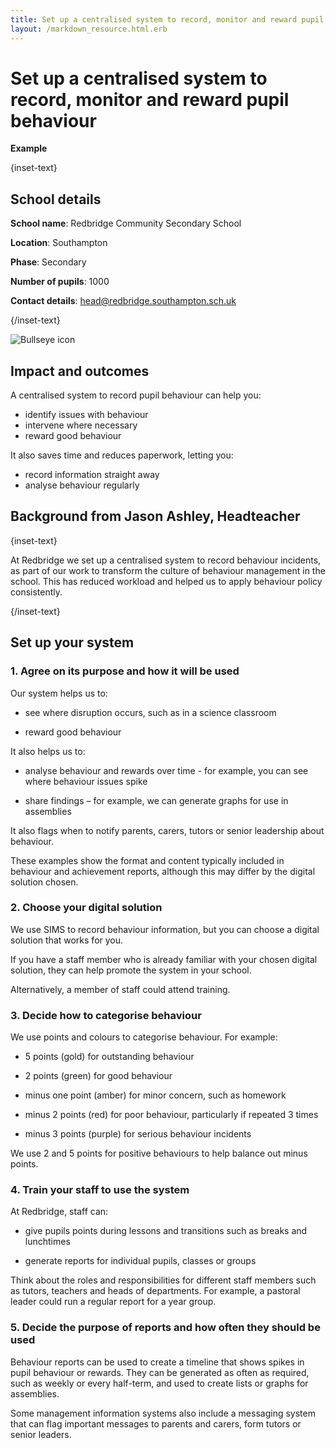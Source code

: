 ```yaml
---
title: Set up a centralised system to record, monitor and reward pupil behaviour
layout: /markdown_resource.html.erb
---
```


# Set up a centralised system to record, monitor and reward pupil behaviour

<strong class="govuk-tag">Example</strong>

{inset-text}

## School details

**School name**: Redbridge Community Secondary School

**Location**: Southampton

**Phase**: Secondary

**Number of pupils**: 1000

**Contact details**: <head@redbridge.southampton.sch.uk>

{/inset-text}

<div class="govuk-grid-row dfe-width-container">
  <div class="govuk-grid-column-full">
    <div class="info-box">
      <div class="info-box__corner">
        <img src="/assets/images/bullseye.svg" alt="Bullseye icon">
      </div>
      <h2 class="govuk-heading-m">
        Impact and outcomes
      </h2>
      <p>
        A centralised system to record pupil behaviour can help you:
      </p>
      <p>
        <ul>
          <li>
            identify issues with behaviour
          </li>
          <li>
            intervene where necessary
          </li>
          <li>
            reward good behaviour
          </li>
        </ul>
      </p>
      <p>
        It also saves time and reduces paperwork, letting you:
      </p>
      <p>
        <ul>
          <li>
            record information straight away
          </li>
          <li>
            analyse behaviour regularly
          </li>
        </ul>
      </p>
    </div>
  </div>
</div>

## Background from Jason Ashley, Headteacher

{inset-text}

At Redbridge we set up a centralised system to record behaviour incidents, as
part of our work to transform the culture of behaviour management in the school.
This has reduced workload and helped us to apply behaviour policy consistently.

{/inset-text}

## Set up your system

### 1. Agree on its purpose and how it will be used

Our system helps us to:

- see where disruption occurs, such as in a science classroom

- reward good behaviour

It also helps us to:

- analyse behaviour and rewards over time - for example, you can see where
  behaviour issues spike

- share findings – for example, we can generate graphs for use in assemblies

It also flags when to notify parents, carers, tutors or senior leadership about
behaviour.

These examples show the format and content typically included in behaviour and
achievement reports, although this may differ by the digital solution chosen.

### 2. Choose your digital solution

We use SIMS to record behaviour information, but you can choose a digital
solution that works for you.

If you have a staff member who is already familiar with your chosen digital
solution, they can help promote the system in your school.

Alternatively, a member of staff could attend training.

### 3. Decide how to categorise behaviour

We use points and colours to categorise behaviour. For example:

- 5 points (gold) for outstanding behaviour

- 2 points (green) for good behaviour

- minus one point (amber) for minor concern, such as homework

- minus 2 points (red) for poor behaviour, particularly if repeated 3 times

- minus 3 points (purple) for serious behaviour incidents

We use 2 and 5 points for positive behaviours to help balance out minus points.

### 4. Train your staff to use the system

At Redbridge, staff can:

- give pupils points during lessons and transitions such as breaks and
  lunchtimes

- generate reports for individual pupils, classes or groups

Think about the roles and responsibilities for different staff members such as
tutors, teachers and heads of departments. For example, a pastoral leader could
run a regular report for a year group.

### 5. Decide the purpose of reports and how often they should be used

Behaviour reports can be used to create a timeline that shows spikes in pupil
behaviour or rewards. They can be generated as often as required, such as weekly
or every half-term, and used to create lists or graphs for assemblies.

Some management information systems also include a messaging system that can
flag important messages to parents and carers, form tutors or senior leaders.
